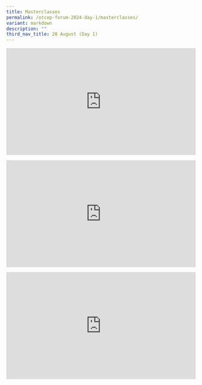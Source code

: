 ```yaml
---
title: Masterclasses
permalink: /otcep-forum-2024-day-1/masterclasses/
variant: markdown
description: ""
third_nav_title: 20 August (Day 1)
---
```

<div class="video-container">
<iframe width="853" height="315" src="https://www.youtube.com/embed/IKLvdtwvI1A?si=mwIiJA5O0GkDarNd" frameborder="0" allow="accelerometer; autoplay; encrypted-media; gyroscope; picture-in-picture" allowfullscreen=""></iframe></div>


<p></p><div class="video-container">
<iframe width="853" height="315" src="https://www.youtube.com/embed/wZW5oEZeNLo?si=KLE7Af0mJ8pHVjce" frameborder="0" allow="accelerometer; autoplay; encrypted-media; gyroscope; picture-in-picture" allowfullscreen=""></iframe></div><p></p>


<p></p><div class="video-container">
<iframe width="853" height="315" src="https://www.youtube.com/embed/00MBuajs7Dc?si=XWE-gjOFC9uESibl" frameborder="0" allow="accelerometer; autoplay; encrypted-media; gyroscope; picture-in-picture" allowfullscreen=""></iframe></div><p></p>



<style type="text/css"> 
	    .video-container {
      position: relative;
      padding-bottom: 56.25%; /* 16:9 */
      height: 0;
    }
    .video-container iframe {
      position: absolute;
      top: 0;
      left: 0;
      width: 100%;
      height: 100%;
    }
	</style>